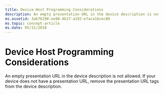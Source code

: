 ```yaml
---
title: Device Host Programming Considerations
description: An empty presentation URL in the device description is not allowed. If your device does not have a presentation URL, remove the presentation URL tags from the device description.
ms.assetid: 3ab76290-ee98-4b17-a192-e7aca16cec80
ms.topic: concept-article
ms.date: 05/31/2018
---
```


# Device Host Programming Considerations

An empty presentation URL in the device description is not allowed. If your device does not have a presentation URL, remove the presentation URL tags from the device description.

 

 




